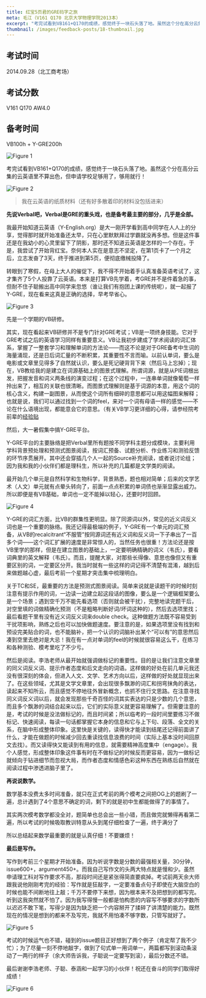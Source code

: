 ```yaml
---
title: 红宝5页君的GRE码字之旅
meta: 毛江（V161 Q170 北京大学物理学院2013本）
excerpt: "考完试看到VB161+Q170的成绩，感觉终于一块石头落了地。虽然这个分在高分云集的云英语里不算出色，但申请学校足够用了，够用就行！"
thumbnail: /images/feedback-posts/18-thumbnail.jpg
---
```


## 考试时间

2014.09.28（北工商考场）

## 考试分数

V161 Q170 AW4.0

## 备考时间

VB100h + Y-GRE200h

![Figure 1](/images/feedback-posts/18-1.jpg)

考完试看到VB161+Q170的成绩，感觉终于一块石头落了地。虽然这个分在高分云集的云英语里不算出色，但申请学校足够用了，够用就行！

![Figure 2](/images/feedback-posts/18-2.jpg)

> 我在云英语的纸质材料（还有好多散着印的材料没包括进来）

**先说Verbal吧，Verbal是GRE的重头戏，也是备考最主要的部分，几乎是全部。**

我最开始知道云英语（Y-English.org）是大一刚开学看到高中同学在人人上的分享，觉得那时就开始准备还太早，只在心里默默拜过学霸就没再多想。但是这件事还是在我幼小的心灵里留下了阴影，那时还不知道云英语是怎样的一个存在。于是，我尝试了开始背红宝。奈何本人实在是意志不坚定，在第1页卡了一个月之后，立志发奋了3天，终于推进到第5页，便彻底缴械投降了。

转眼到了寒假，在母上大人的催促下，我不得不开始着手认真准备英语考试了，这才集齐了5个人投靠了云英语。本来是打算VB先学着，考GRE并不是件着急的事，但耐不住子聪搬出高中同学来忽悠（谁让我们有抱团上课的传统呢），就一起报了Y-GRE，现在看来这真是正确的选择，早考早省心。

![Figure 3](/images/feedback-posts/18-3.jpg)

先是一个学期的VB研修。

其实，现在看起来VB研修并不是专门针对GRE考试；VB是一项终身技能。它对于GRE考试之后的英语学习同样有重要意义。VB让我初步建成了学术阅读的词汇体系，掌握了一整套学习和理解单词的方法论——而这不论是对于GRE备考中生词的海量涌现，还是日后词汇量的不断积累，其重要性不言而喻。以前认单词，要么是电影或文章里见得多了自然就认识，要么是死记硬背背下来（然后马上忘掉）；现在，VB教给我的是建立在词源基础上的图景式理解。所谓词源，就是从PIE词根出发，把握发音和词义两条线的演变过程；在这个过程中，一连串单词就像葡萄一样拎出来了，相互的关联也很清晰。而图景式理解则是基于词源的本意，用这个词的核心含义，构建一副图景，从而使这个词所有细碎的意思都可以用这幅图来解释；也就是说，我们可以通过找到一个词的feel，来对一个词有母语一样的感觉——不论在什么语境出现，都能意会它的意思。（有关VB学习更详细的心得，请参经院考前辈的[经验贴](/feedback/post/013/)

然后，大一暑假集中搞Y-GRE平台。

Y-GRE平台的主要脉络是把Verbal里所有题按不同学科主题分成模块，主要利用学科背景预处理和预测式图景阅读，按词汇预备、试题分析、作业练习和测验反馈的环节序贯展开。其中还会穿插几个人一起的Source补充阅读，或者说讨论组；因为我和我的小伙伴们都是理科生，所以补充的几篇都是文学类的阅读。

最开始几个单元是自然科学和生物科学，背景熟悉，题也相对简单；后来的文学艺术（人文）单元就有点晕头转向了，前面一点点积累的单词债也渐渐显露出威力。所以即便是有VB基础，单词也一定不能掉以轻心，还要时时回顾。

![Figure 4](/images/feedback-posts/18-4.jpg)

Y-GRE的词汇方面，比VB的群集性更明显。除了同源词以外，常见的近义词反义词也是一个重要的脉络。我还记得最极端的例子，Y-GRE有一个单元的词汇预备，从VB的recalcitrant“不服管”按同源词还有近义词和反义词一下子串出了一百多个词——这个词汇扩展的速度是非常惊人的，当然任务也很重！方法论还是按VB里学的那样，但是在建立图景的基础上，一定要明确精确的词义（韦氏），要看词典里的英文解释（韦氏）。而且，提醒大家，对那些长得像、意思也像但又有重要区别的词，一定要区分开。我当时就有一些这样的词记得不清楚有混淆，越到后来做题越心虚，最后考前一个星期才突击集中梳理明白。

关于TC和SE，最重要的方法是预测式图景阅读。简单来说就是读题干的时候时刻注意有提示作用的词，一边读一边建立起这段话的图像，要么是一个逻辑框架要么是一个场景；遇到空千万不能先看选项（否则就会被干扰），完整地读完题干后，对空里填的词做精确化预测（不是粗略判断好词/坏词这种的），然后去选项里找；最后看题干里有没有近义词反义词来double check。这种做题方法既不容易受到干扰项影响，熟练之后也可以加快做题速度。要注意的是，如果选项里没有找到和预设完美贴合的词，也不能脑补，把一个认识的词脑补出某个“可以有”的意思然后凑到空里去绝对是大忌！我在有一点对单词的feel的时候就很容易这么干，在练习和各种测验、模考里吃了不少亏。

然后是阅读。李浩老师从最开始就强调做标记的重要性。目的是让我们注意文章里的同义词反义词、提示作者态度和后文走向的词语。这样做的好处在前几单元我还没有很深刻的体会，但进入人文、文学、艺术方向以后，这样做的好处就显现出来了。在这些领域，尤其是文学文章里，会出现很多飘渺的词汇和拐弯抹角的表达，读起来不知所云，而且感觉不停地往外冒新概念，也抓不住行文思路。在注意寻找同义词反义词以后，就会发现那些千奇百怪的词其实表达的只是少数的几个意思，而且多个飘渺的词结合起来以后，它们的实际意义就更容易理解了。但需要注意的是，考试的时候是没法做标记的，而且时间紧；所以临考的一段时间里要练习不做标记、快速阅读，每读一句话都掌握它本身的信息和它与上下句、段落、全文的关系，在脑中形成整体印象。这里快是关键的，读得快才能读到结尾还记得前面讲了什么，才能在做题的时候减少回去重读找信息浪费的时间（实际上基本没时间回原文去找）。而又读得快又能读到有用的信息，就需要精神高度集中（engage）。我个人感觉，形成整体印象这件事有时在不做标记的时候反而更容易，因为一做标记就倾向于钻进细节而忽视大局，而作者态度和情感色彩这种东西在熟练后自然就在阅读过程中渗透进脑子里了。

**再说说数学。**

数学基本没费太多时间准备，就只在正式考前的两个模考之间把OG上的题刷了一遍，总计遇到了4个意思不确定的词，剩下的就是初中生都能做得了的事情了。

其实两次模考数学都没全对，题简单也总会出一些小错，而且做完就懒得再看第二遍，所以考试的时候吸取教训特意从头到尾仔细检查了一遍，终于满分了

所以总结起来数学最重要的就是认真仔细！不要嫌烦！

**最后是写作。**

写作到考前三个星期才开始准备。因为听说字数是分数的最强相关量，30分钟，issue600+，argument450+。而我自己写作文的头两大特点就是慢和少。虽然申请理工科对写作要求不高，那段时间还是紧张得简直要疯掉。考试前两天余大师跟我说他刚刚考完的经验：写作就是狂敲字，一定要准备点句子即使在大脑空白的时候也能不间断地往上敲；千万不要停下来想，因为根本来不及把想到的都写完。听到这我突然就不怕了。因为我写得慢一般都是怕构思的内容写不够要求的字数所以迟迟不敢下笔，写得少是因为缺乏把一个内容掰开了揉碎了讲清楚的能力。既然现在的情况是想到的都来不及写完，我就不用怕凑不够字数，只管写就好了。

![Figure 5](/images/feedback-posts/18-5.jpg)

考试的时候运气也不错，碰到的issue题目正好想到了两个例子（肯定帮了我不少忙）；为了尽量一刻不停地敲字，做到了句式单一用词单一，两篇都写到滚动条滚动了一两行的样子（余大师告诉我，子聪说一定要写到滚），最后分数还不错。

最后谢谢李浩老师、子聪、泰涵和一起学习的小伙伴！祝还在奋斗的同学们取得好成绩！

![Figure 6](/images/feedback-posts/18-6.jpg)